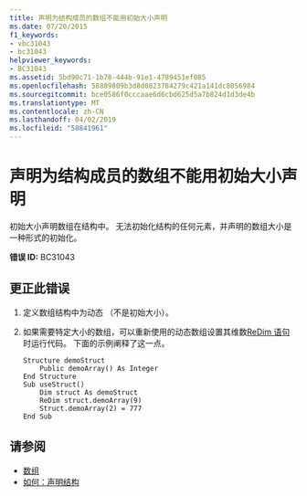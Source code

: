 ```yaml
---
title: 声明为结构成员的数组不能用初始大小声明
ms.date: 07/20/2015
f1_keywords:
- vbc31043
- bc31043
helpviewer_keywords:
- BC31043
ms.assetid: 5bd90c71-1b78-444b-91e1-4789451ef085
ms.openlocfilehash: 58889809b3d8d0823784279c421a141dc8056984
ms.sourcegitcommit: bce0586f0cccaae6d6cbd625d5a7b824d1d3de4b
ms.translationtype: MT
ms.contentlocale: zh-CN
ms.lasthandoff: 04/02/2019
ms.locfileid: "58841961"
---
```

# <a name="arrays-declared-as-structure-members-cannot-be-declared-with-an-initial-size"></a>声明为结构成员的数组不能用初始大小声明
初始大小声明数组在结构中。 无法初始化结构的任何元素，并声明的数组大小是一种形式的初始化。  
  
 **错误 ID:** BC31043  
  
## <a name="to-correct-this-error"></a>更正此错误  
  
1.  定义数组结构中为动态 （不是初始大小）。  
  
2.  如果需要特定大小的数组，可以重新使用的动态数组设置其维数[ReDim 语句](../../../visual-basic/language-reference/statements/redim-statement.md)时运行代码。 下面的示例阐释了这一点。  
  
    ```  
    Structure demoStruct  
        Public demoArray() As Integer  
    End Structure  
    Sub useStruct()  
        Dim struct As demoStruct  
        ReDim struct.demoArray(9)  
        Struct.demoArray(2) = 777  
    End Sub  
    ```  
  
## <a name="see-also"></a>请参阅

- [数组](../../../visual-basic/programming-guide/language-features/arrays/index.md)
- [如何：声明结构](../../../visual-basic/programming-guide/language-features/data-types/how-to-declare-a-structure.md)
